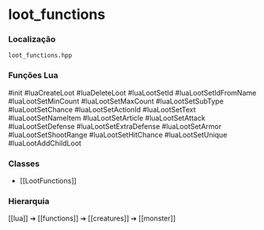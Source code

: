 # loot_functions

### Localização
`loot_functions.hpp`

### Funções Lua
#init
#luaCreateLoot
#luaDeleteLoot
#luaLootSetId
#luaLootSetIdFromName
#luaLootSetMinCount
#luaLootSetMaxCount
#luaLootSetSubType
#luaLootSetChance
#luaLootSetActionId
#luaLootSetText
#luaLootSetNameItem
#luaLootSetArticle
#luaLootSetAttack
#luaLootSetDefense
#luaLootSetExtraDefense
#luaLootSetArmor
#luaLootSetShootRange
#luaLootSetHitChance
#luaLootSetUnique
#luaLootAddChildLoot

### Classes
- [[LootFunctions]]

### Hierarquia
[[lua]] ➔ [[functions]] ➔ [[creatures]] ➔ [[monster]]

